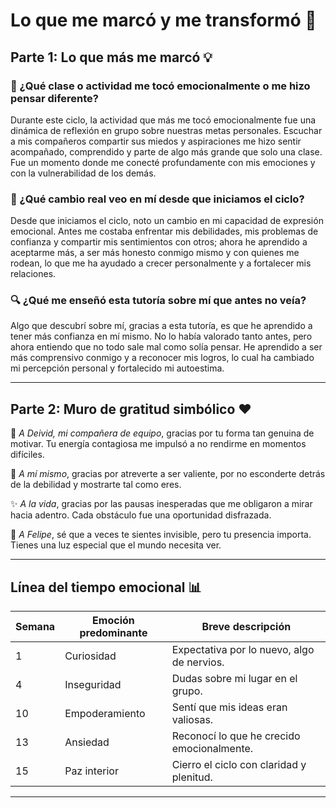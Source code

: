 # Lo que me marcó y me transformó 🌟

## Parte 1: Lo que más me marcó 💡

### 💬 ¿Qué clase o actividad me tocó emocionalmente o me hizo pensar diferente?

Durante este ciclo, la actividad que más me tocó emocionalmente fue una dinámica de reflexión en grupo sobre nuestras metas personales. Escuchar a mis compañeros compartir sus miedos y aspiraciones me hizo sentir acompañado, comprendido y parte de algo más grande que solo una clase. Fue un momento donde me conecté profundamente con mis emociones y con la vulnerabilidad de los demás.

### 🔄 ¿Qué cambio real veo en mí desde que iniciamos el ciclo?

Desde que iniciamos el ciclo, noto un cambio en mi capacidad de expresión emocional. Antes me costaba enfrentar mis debilidades, mis problemas de confianza y compartir mis sentimientos con otros; ahora he aprendido a aceptarme más, a ser más honesto conmigo mismo y con quienes me rodean, lo que me ha ayudado a crecer personalmente y a fortalecer mis relaciones.

### 🔍 ¿Qué me enseñó esta tutoría sobre mí que antes no veía?

Algo que descubrí sobre mí, gracias a esta tutoría, es que he aprendido a tener más confianza en mí mismo. No lo había valorado tanto antes, pero ahora entiendo que no todo sale mal como solía pensar. He aprendido a ser más comprensivo conmigo y a reconocer mis logros, lo cual ha cambiado mi percepción personal y fortalecido mi autoestima.

---

## Parte 2: Muro de gratitud simbólico ❤️

👤 *A Deivid, mi compañera de equipo*, gracias por tu forma tan genuina de motivar. Tu energía contagiosa me impulsó a no rendirme en momentos difíciles.

🧠 *A mí mismo*, gracias por atreverte a ser valiente, por no esconderte detrás de la debilidad y mostrarte tal como eres.

✨ *A la vida*, gracias por las pausas inesperadas que me obligaron a mirar hacia adentro. Cada obstáculo fue una oportunidad disfrazada.

🌱 *A Felipe*, sé que a veces te sientes invisible, pero tu presencia importa. Tienes una luz especial que el mundo necesita ver.

---

## Línea del tiempo emocional 📊

| Semana | Emoción predominante     | Breve descripción                            |
|--------|---------------------------|-----------------------------------------------|
| 1      | Curiosidad                | Expectativa por lo nuevo, algo de nervios.    |
| 4      | Inseguridad               | Dudas sobre mi lugar en el grupo.             |
| 10     | Empoderamiento            | Sentí que mis ideas eran valiosas.            |
| 13     | Ansiedad                  | Reconocí lo que he crecido emocionalmente.    |
| 15     | Paz interior              | Cierro el ciclo con claridad y plenitud.      |

---
